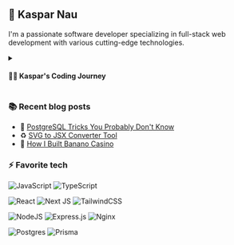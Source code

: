 ## 🏁 Kaspar Nau

I'm a passionate software developer specializing in full-stack web development with various cutting-edge technologies. 

<details>
 <summary><h4>👨‍💻 Kaspar's Coding Journey</h3></summary>
<p>My first memories of tinkering with coding was at just ~10 years old, when I followed a tutorial to create a Batch password promp. Shortly after I started messing around with scripting small Roblox games to play with friends, and the passion only grew from there!</p>
 
<p>At the age of 14, I embarked on my first significant project, developing a Minecraft server that quickly grew from just a couple friends playing it to averaging over 30 player! I'm happy to have created lasting positive memories for many people around the world. This project also generated a decent amount of pocket money by implementing a Buycraft (now Tebex) web store to sell in-game ranks and items.</p>

<p>Other than building awesome things, I also enjoy custom keyboards, working out, and cooking!!</p>

<p>I love learning new things, overcoming complex challenges and creating a positive impact on the world.</p>
</details>

### 📚 Recent blog posts

* 🐘 [PostgreSQL Tricks You Probably Don't Know](https://www.kasparnau.com/blog/postgres-tricks)
* ♻ [SVG to JSX Converter Tool](https://kasparnau.com/blog/svg-to-jsx) 
* 🍌 [How I Built Banano Casino](https://kasparnau.com/blog/how-i-built-banano-casino)

### ⚡ Favorite tech
 
![JavaScript](https://img.shields.io/badge/javascript-%23323330.svg?style=for-the-badge&logo=javascript&logoColor=%23F7DF1E)
![TypeScript](https://img.shields.io/badge/typescript-%23007ACC.svg?style=for-the-badge&logo=typescript&logoColor=white)

![React](https://img.shields.io/badge/react-%2320232a.svg?style=for-the-badge&logo=react&logoColor=%2361DAFB)
![Next JS](https://img.shields.io/badge/Next-black?style=for-the-badge&logo=next.js&logoColor=white)
![TailwindCSS](https://img.shields.io/badge/tailwindcss-%2338B2AC.svg?style=for-the-badge&logo=tailwind-css&logoColor=white)

![NodeJS](https://img.shields.io/badge/node.js-6DA55F?style=for-the-badge&logo=node.js&logoColor=white)
![Express.js](https://img.shields.io/badge/express.js-%23404d59.svg?style=for-the-badge&logo=express&logoColor=%2361DAFB)
![Nginx](https://img.shields.io/badge/nginx-%23009639.svg?style=for-the-badge&logo=nginx&logoColor=white)

![Postgres](https://img.shields.io/badge/postgres-%23316192.svg?style=for-the-badge&logo=postgresql&logoColor=white)
![Prisma](https://img.shields.io/badge/Prisma-3982CE?style=for-the-badge&logo=Prisma&logoColor=white)
